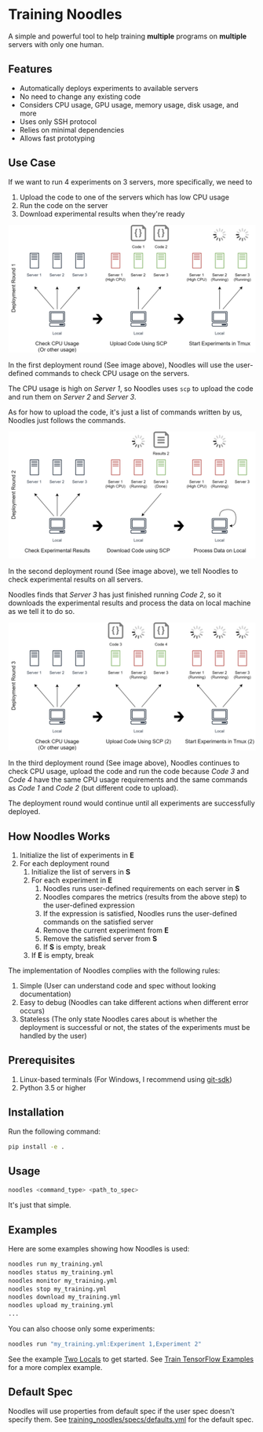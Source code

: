 # Training Noodles

A simple and powerful tool to help training **multiple** programs on **multiple** servers with only one human.

## Features

* Automatically deploys experiments to available servers
* No need to change any existing code
* Considers CPU usage, GPU usage, memory usage, disk usage, and more
* Uses only SSH protocol
* Relies on minimal dependencies
* Allows fast prototyping

## Use Case

If we want to run 4 experiments on 3 servers, more specifically, we need to

1. Upload the code to one of the servers which has low CPU usage
2. Run the code on the server
3. Download experimental results when they're ready

![round_1](images/round_1.png)

In the first deployment round (See image above), Noodles will use the user-defined commands to check CPU usage on the servers.

The CPU usage is high on *Server 1*, so Noodles uses `scp` to upload the code and run them on *Server 2* and *Server 3*.

As for how to upload the code, it's just a list of commands written by us, Noodles just follows the commands.

![round_2](images/round_2.png)

In the second deployment round (See image above), we tell Noodles to check experimental results on all servers.

Noodles finds that *Server 3* has just finished running *Code 2*, so it downloads the experimental results and process the data on local machine as we tell it to do so.

![round_3](images/round_3.png)

In the third deployment round (See image above), Noodles continues to check CPU usage, upload the code and run the code because *Code 3* and *Code 4* have the same CPU usage requirements and the same commands as *Code 1* and *Code 2* (but different code to upload).

The deployment round would continue until all experiments are successfully deployed.

## How Noodles Works

1. Initialize the list of experiments in **E**
1. For each deployment round
    1. Initialize the list of servers in **S**
    2. For each experiment in **E**
        1. Noodles runs user-defined requirements on each server in **S**
        2. Noodles compares the metrics (results from the above step) to the user-defined expression
        3. If the expression is satisfied, Noodles runs the user-defined commands on the satisfied server
        4. Remove the current experiment from **E**
        5. Remove the satisfied server from **S**
        6. If **S** is empty, break
    3. If **E** is empty, break

The implementation of Noodles complies with the following rules:

1. Simple (User can understand code and spec without looking documentation)
2. Easy to debug (Noodles can take different actions when different error occurs)
3. Stateless (The only state Noodles cares about is whether the deployment is successful or not, the states of the experiments must be handled by the user)

## Prerequisites

1. Linux-based terminals (For Windows, I recommend using [git-sdk](https://github.com/git-for-windows/build-extra/releases))
2. Python 3.5 or higher

## Installation

Run the following command:

```bash
pip install -e .
```

## Usage

```bash
noodles <command_type> <path_to_spec>
```

It's just that simple.

## Examples

Here are some examples showing how Noodles is used:

```bash
noodles run my_training.yml
noodles status my_training.yml
noodles monitor my_training.yml
noodles stop my_training.yml
noodles download my_training.yml
noodles upload my_training.yml
...
```

You can also choose only some experiments:

```bash
noodles run "my_training.yml:Experiment 1,Experiment 2"
```

See the example [Two Locals](examples/two_locals) to get started. See [Train TensorFlow Examples](examples/train_tensorflow_examples) for a more complex example.

## Default Spec

Noodles will use properties from default spec if the user spec doesn't specify them. See [training_noodles/specs/defaults.yml](training_noodles/specs/defaults.yml) for the default spec.
